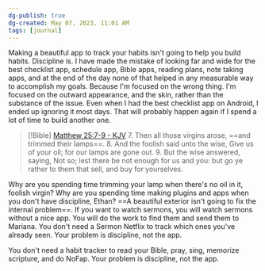```yaml
---
dg-publish: true
dg-created: May 07, 2023, 11:01 AM
tags: [journal]
---
```


Making a beautiful app to track your habits isn't going to help you build habits. Discipline is. I have made the mistake of looking far and wide for the best checklist app, schedule app,  Bible apps, reading plans, note taking apps, and at the end of the day none of that helped in any measurable way to accomplish my goals. Because I'm focused on the wrong thing. I'm focused on the outward appearance, and the skin, rather than the substance of the issue. Even when I had the best checklist app on Android, I ended up ignoring it most days. That will probably happen again if I spend a lot of time to build another one.

> [!Bible] [Matthew 25:7-9 - KJV](https://bible-api.com/matthew+25:7-9?translation=kjv)
> 7. Then all those virgins arose, ==and trimmed their lamps==.
> 8. And the foolish said unto the wise, Give us of your oil; for our lamps are gone out.
> 9. But the wise answered, saying, Not so; lest there be not enough for us and you: but go ye rather to them that sell, and buy for yourselves.

Why are you spending time trimming your lamp when there's no oil in it, foolish virgin? Why are you spending time making plugins and apps when you don't have discipline, Ethan? ==A beautiful exterior isn't going to fix the internal problem==. If you want to watch sermons, you will watch sermons without a nice app. You will do the work to find them and send them to Mariana. You don't need a Sermon Netflix to track which ones you've already seen. Your problem is discipline, not the app.

You don't need a habit tracker to read your Bible, pray, sing, memorize scripture, and do NoFap. Your problem is discipline, not the app.